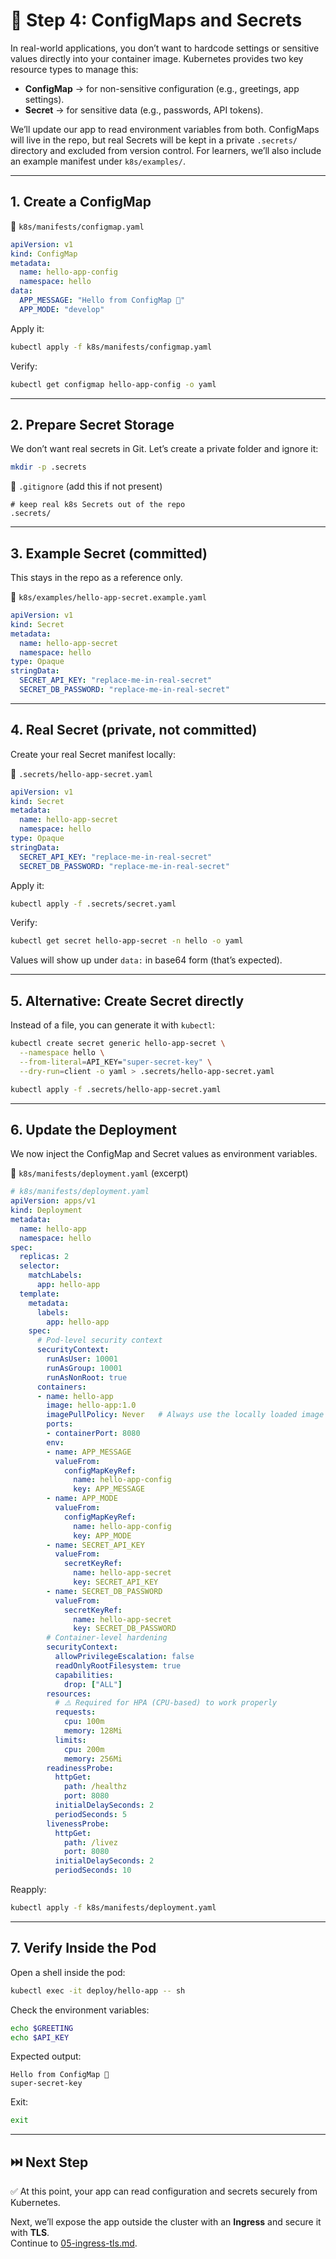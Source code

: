 # 🔑 Step 4: ConfigMaps and Secrets

In real-world applications, you don’t want to hardcode settings or sensitive values directly into your container image. Kubernetes provides two key resource types to manage this:

- **ConfigMap** → for non-sensitive configuration (e.g., greetings, app settings).  
- **Secret** → for sensitive data (e.g., passwords, API tokens).  

We’ll update our app to read environment variables from both. ConfigMaps will live in the repo, but real Secrets will be kept in a private `.secrets/` directory and excluded from version control. For learners, we’ll also include an example manifest under `k8s/examples/`.

---

## 1. Create a ConfigMap

📄 `k8s/manifests/configmap.yaml`

```yaml
apiVersion: v1
kind: ConfigMap
metadata:
  name: hello-app-config
  namespace: hello
data:
  APP_MESSAGE: "Hello from ConfigMap 👋"
  APP_MODE: "develop"
```

Apply it:

```bash
kubectl apply -f k8s/manifests/configmap.yaml
```

Verify:

```bash
kubectl get configmap hello-app-config -o yaml
```

---

## 2. Prepare Secret Storage

We don’t want real secrets in Git. Let’s create a private folder and ignore it:

```bash
mkdir -p .secrets
```

📄 `.gitignore` (add this if not present)

```gitignore
# keep real k8s Secrets out of the repo
.secrets/
```

---

## 3. Example Secret (committed)

This stays in the repo as a reference only.

📄 `k8s/examples/hello-app-secret.example.yaml`

```yaml
apiVersion: v1
kind: Secret
metadata:
  name: hello-app-secret
  namespace: hello
type: Opaque
stringData:
  SECRET_API_KEY: "replace-me-in-real-secret"
  SECRET_DB_PASSWORD: "replace-me-in-real-secret"
```

---

## 4. Real Secret (private, not committed)

Create your real Secret manifest locally:

📄 `.secrets/hello-app-secret.yaml`

```yaml
apiVersion: v1
kind: Secret
metadata:
  name: hello-app-secret
  namespace: hello
type: Opaque
stringData:
  SECRET_API_KEY: "replace-me-in-real-secret"
  SECRET_DB_PASSWORD: "replace-me-in-real-secret"
```

Apply it:

```bash
kubectl apply -f .secrets/secret.yaml
```

Verify:

```bash
kubectl get secret hello-app-secret -n hello -o yaml
```

Values will show up under `data:` in base64 form (that’s expected).

---

## 5. Alternative: Create Secret directly

Instead of a file, you can generate it with `kubectl`:

```bash
kubectl create secret generic hello-app-secret \
  --namespace hello \
  --from-literal=API_KEY="super-secret-key" \
  --dry-run=client -o yaml > .secrets/hello-app-secret.yaml

kubectl apply -f .secrets/hello-app-secret.yaml
```

---

## 6. Update the Deployment

We now inject the ConfigMap and Secret values as environment variables.

📄 `k8s/manifests/deployment.yaml` (excerpt)

```yaml
# k8s/manifests/deployment.yaml
apiVersion: apps/v1
kind: Deployment
metadata:
  name: hello-app
  namespace: hello
spec:
  replicas: 2
  selector:
    matchLabels:
      app: hello-app
  template:
    metadata:
      labels:
        app: hello-app
    spec:
      # Pod-level security context
      securityContext:
        runAsUser: 10001
        runAsGroup: 10001
        runAsNonRoot: true
      containers:
      - name: hello-app
        image: hello-app:1.0
        imagePullPolicy: Never   # Always use the locally loaded image in minikube
        ports:
        - containerPort: 8080
        env:
        - name: APP_MESSAGE
          valueFrom:
            configMapKeyRef:
              name: hello-app-config
              key: APP_MESSAGE
        - name: APP_MODE
          valueFrom:
            configMapKeyRef:
              name: hello-app-config
              key: APP_MODE
        - name: SECRET_API_KEY
          valueFrom:
            secretKeyRef:
              name: hello-app-secret
              key: SECRET_API_KEY
        - name: SECRET_DB_PASSWORD
          valueFrom:
            secretKeyRef:
              name: hello-app-secret
              key: SECRET_DB_PASSWORD
        # Container-level hardening
        securityContext:
          allowPrivilegeEscalation: false
          readOnlyRootFilesystem: true
          capabilities:
            drop: ["ALL"]
        resources:
          # ⚠️ Required for HPA (CPU-based) to work properly
          requests:
            cpu: 100m
            memory: 128Mi
          limits:
            cpu: 200m
            memory: 256Mi
        readinessProbe:
          httpGet:
            path: /healthz
            port: 8080
          initialDelaySeconds: 2
          periodSeconds: 5
        livenessProbe:
          httpGet:
            path: /livez
            port: 8080
          initialDelaySeconds: 2
          periodSeconds: 10
```

Reapply:

```bash
kubectl apply -f k8s/manifests/deployment.yaml
```

---

## 7. Verify Inside the Pod

Open a shell inside the pod:

```bash
kubectl exec -it deploy/hello-app -- sh
```

Check the environment variables:

```bash
echo $GREETING
echo $API_KEY
```

Expected output:

```
Hello from ConfigMap 👋
super-secret-key
```

Exit:

```bash
exit
```

---

## ⏭️ Next Step

✅ At this point, your app can read configuration and secrets securely from Kubernetes.  

Next, we’ll expose the app outside the cluster with an **Ingress** and secure it with **TLS**.  
Continue to [05-ingress-tls.md](05-ingress-tls.md).
